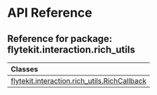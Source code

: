 # API Reference

## Reference for package: flytekit.interaction.rich_utils

| Classes  |
| :------------- |
| [flytekit.interaction.rich_utils.RichCallback](flytekit_interaction_rich_utils_richcallback) |
